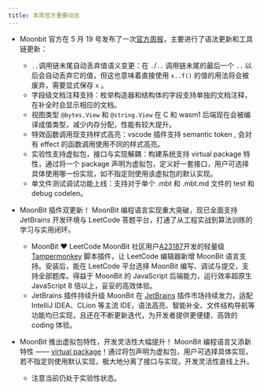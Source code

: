 ```yaml
---
title: 本周官方重要动态
---
```

- Moonbit 官方在 5 月 19 号发布了一次[官方周报](https://mp.weixin.qq.com/s/KQBsPOajuHErFFawZvHKuQ)，主要进行了语法更新和工具链更新：
  - `..`调用链末尾自动丢弃值语义变更：在 `.`/`..` 调用链末尾的最后一个 `..` 以后会自动丢弃它的值，但这也意味着直接使用 `x..f()` 的值的用法将会被废弃，需要显式保存 `x` 。
  - 字段级文档注释支持：枚举构造器和结构体的字段支持单独的文档注释，在补全时会显示相应的文档。
  - 视图类型 `@bytes.View` 和 `@string.View` 在 C 和 wasm1 后端现在会被编译成值类型，减少内存分配，性能有较大提升。
  - 特效函数调用现支持样式高亮：vscode 插件支持 semantic token , 会对有 effect 的函数调用使用不同的样式高亮。
  - 实验性支持虚拟包，接口与实现解耦：构建系统支持 virtual package 特性，通过将一个 package 声明为虚拟包，定义好一套接口，用户可选择具体使用哪一份实现，如不指定则使用该虚拟包的默认实现。
  - 单文件测试调试功能上线：支持对于单个 .mbt 和 .mbt.md 文件的 test 和 debug codelen。

- MoonBit 插件双更新！
  MoonBit 编程语言实现重大突破，现已全面支持 JetBrains 开发环境与 LeetCode 答题平台，打通了从工程实战到算法训练的学习与实用闭环。
  - MoonBit ❤ LeetCode
  MoonBit 社区用户[A23187](https://github.com/A-23187)开发的轻量级 [Tampermonkey](https://github.com/A-23187/moonbit-leetcode) 脚本插件，让 LeetCode 编辑器新增 MoonBit 语言支持。安装后，能在 LeetCode 平台选择 MoonBit 编写、调试与提交，支持全部题库。得益于 MoonBit 的 JavaScript 后端能力，运行效率超原生 JavaScript 8 倍以上，妥妥的高效体验。
  - JetBrains 插件持续升级
  MoonBit 在 [JetBrains](https://github.com/moonbitlang/Intellij-Moonbit) 插件市场持续发力，适配 IntelliJ IDEA、CLion 等主流 IDE，语法高亮、智能补全、文件结构导航等功能均已实现，且还在不断更新迭代，为开发者提供更便捷、高效的 coding 体验。

- MoonBit 推出虚拟包特性，开发灵活性大幅提升！
  MoonBit 编程语言又添新特性 —— [virtual package](https://www.moonbitlang.cn/blog/virtual-package)！通过将包声明为虚拟包，用户可选择具体实现，若不指定则使用默认实现，极大地分离了接口与实现，开发灵活性直线上升。
  - 注意当前仍处于实验性状态。
